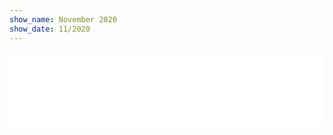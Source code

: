```yaml
---
show_name: November 2020
show_date: 11/2020
---
```


<iframe width="100%" height="120" src="[https://www.mixcloud.com/widget/iframe/?hide_cover=1&feed=%2FMusicBoxRadioUK%2Fbass-cycle-monday-16th-november-2020%2F](https://www.mixcloud.com/widget/iframe/?hide_cover=1&feed=%2FMusicBoxRadioUK%2Fbass-cycle-monday-16th-november-2020%2F "https://www.mixcloud.com/widget/iframe/?hide_cover=1&feed=%2FMusicBoxRadioUK%2Fbass-cycle-monday-16th-november-2020%2F")" frameborder="0" ></iframe>
